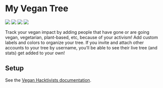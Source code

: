 # My Vegan Tree

[![](https://img.shields.io/badge/community-discord-black?style=flat-square&labelColor=000&color=7289da)](https://discord.com/channels/829144774929940550/829184811683938324)
[![](https://img.shields.io/badge/sponsor-patreon-black?style=flat-square&labelColor=000&color=ff424d)](http://patreon.com/veganhacktivists)
[![](https://img.shields.io/badge/trello-vh--playground-black?style=flat-square&labelColor=000&color=026aa7)](https://trello.com/b/J3JW43mY/vh-playground)
[![](https://img.shields.io/badge/website-myvegantree.org-black?style=flat-square&labelColor=000&color=ff0097)](https://myvegantree.org)

Track your vegan impact by adding people that have gone or are going vegan,
vegetarian, plant-based, etc, because of your activism! Add custom labels and
colors to organize your tree. If you invite and attach other accounts to your
tree by username, you’ll be able to see their live tree (and stats) get added to
your own!

## Setup

See the [Vegan Hacktivists documentation](https://github.com/veganhacktivists/documentation).
